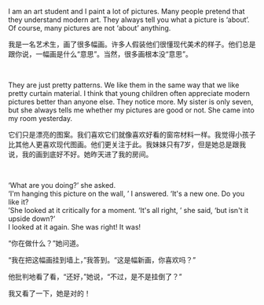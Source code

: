 I am an art student and I paint a lot of pictures. Many people pretend that they understand modern art. They always tell you what a picture is ‘about’. Of course, many pictures are not ‘about’ anything.

我是一名艺术生，画了很多幅画。许多人假装他们很懂现代美术的样子。他们总是跟你说，一幅画是什么“意思”。当然，很多画根本没“意思”。

    

They are just pretty patterns. We like them in the same way that we like pretty curtain material. I think that young children often appreciate modern pictures better than anyone else. They notice more. My sister is only seven, but she always tells me whether my pictures are good or not. She came into my room yesterday.

它们只是漂亮的图案。我们喜欢它们就像喜欢好看的窗帘材料一样。我觉得小孩子比其他人更喜欢现代图画。他们更关注于此。我妹妹只有7岁，但是她总是跟我说，我的画到底好不好。她昨天进了我的房间。

    

‘What are you doing?’ she asked.  
‘I'm hanging this picture on the wall, ’ I answered. ‘It's a new one. Do you like it?  
’She looked at it critically for a moment. ‘It's all right, ’ she said, ‘but isn't it upside down?’  
I looked at it again. She was right! It was!

“你在做什么？”她问道。

“我在把这幅画挂到墙上，”我答到。“这是幅新画，你喜欢吗？”

他批判地看了看，“还好，”她说，“不过，是不是挂倒了？”

我又看了一下，她是对的！
